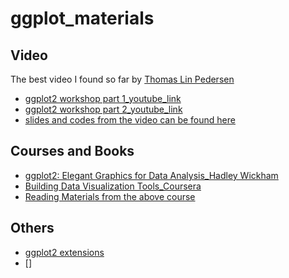 # ggplot_materials

## Video

The best video I found so far by [Thomas Lin Pedersen](https://twitter.com/thomasp85)
- [ggplot2 workshop part 1_youtube_link](https://www.youtube.com/watch?v=h29g21z0a68)
- [ggplot2 workshop part 2_youtube_link](https://www.youtube.com/watch?v=0m4yywqNPVY)
- [slides and codes from the video can be found here](https://github.com/thomasp85/ggplot2_workshop)


## Courses and Books

- [ggplot2: Elegant Graphics for Data Analysis_Hadley Wickham](https://ggplot2-book.org)
- [Building Data Visualization Tools_Coursera](https://www.coursera.org/learn/r-data-visualization?specialization=r)
- [Reading Materials from the above course](https://bookdown.org/rdpeng/RProgDA/building-data-visualization-tools.html)

## Others

- [ggplot2 extensions](https://exts.ggplot2.tidyverse.org/gallery/)
- []
